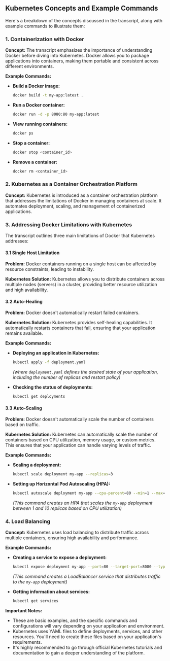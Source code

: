
## Kubernetes Concepts and Example Commands

Here's a breakdown of the concepts discussed in the transcript, along with example commands to illustrate them:

### 1. Containerization with Docker

**Concept:** The transcript emphasizes the importance of understanding Docker before diving into Kubernetes. Docker allows you to package applications into containers, making them portable and consistent across different environments.

**Example Commands:**

*   **Build a Docker image:**
    ```bash
    docker build -t my-app:latest .
    ```
*   **Run a Docker container:**
    ```bash
    docker run -d -p 8080:80 my-app:latest
    ```
*   **View running containers:**
    ```bash
    docker ps
    ```
*   **Stop a container:**
    ```bash
    docker stop <container_id>
    ```
*   **Remove a container:**
    ```bash
    docker rm <container_id>
    ```

### 2. Kubernetes as a Container Orchestration Platform

**Concept:** Kubernetes is introduced as a container orchestration platform that addresses the limitations of Docker in managing containers at scale. It automates deployment, scaling, and management of containerized applications.

### 3. Addressing Docker Limitations with Kubernetes

The transcript outlines three main limitations of Docker that Kubernetes addresses:

#### 3.1 Single Host Limitation

**Problem:** Docker containers running on a single host can be affected by resource constraints, leading to instability.

**Kubernetes Solution:** Kubernetes allows you to distribute containers across multiple nodes (servers) in a cluster, providing better resource utilization and high availability.

#### 3.2 Auto-Healing

**Problem:** Docker doesn't automatically restart failed containers.

**Kubernetes Solution:** Kubernetes provides self-healing capabilities. It automatically restarts containers that fail, ensuring that your application remains available.

**Example Commands:**

*   **Deploying an application in Kubernetes:**
    ```bash
    kubectl apply -f deployment.yaml
    ```
    *(where `deployment.yaml` defines the desired state of your application, including the number of replicas and restart policy)*

*   **Checking the status of deployments:**
    ```bash
    kubectl get deployments
    ```

#### 3.3 Auto-Scaling

**Problem:** Docker doesn't automatically scale the number of containers based on traffic.

**Kubernetes Solution:** Kubernetes can automatically scale the number of containers based on CPU utilization, memory usage, or custom metrics. This ensures that your application can handle varying levels of traffic.

**Example Commands:**

*   **Scaling a deployment:**
    ```bash
    kubectl scale deployment my-app --replicas=3
    ```

*   **Setting up Horizontal Pod Autoscaling (HPA):**
    ```bash
    kubectl autoscale deployment my-app --cpu-percent=80 --min=1 --max=10
    ```
    *(This command creates an HPA that scales the `my-app` deployment between 1 and 10 replicas based on CPU utilization)*

### 4. Load Balancing

**Concept:** Kubernetes uses load balancing to distribute traffic across multiple containers, ensuring high availability and performance.

**Example Commands:**

*   **Creating a service to expose a deployment:**
    ```bash
    kubectl expose deployment my-app --port=80 --target-port=8080 --type=LoadBalancer
    ```
    *(This command creates a LoadBalancer service that distributes traffic to the `my-app` deployment)*

*   **Getting information about services:**
    ```bash
    kubectl get services
    ```

**Important Notes:**

*   These are basic examples, and the specific commands and configurations will vary depending on your application and environment.
*   Kubernetes uses YAML files to define deployments, services, and other resources. You'll need to create these files based on your application's requirements.
*   It's highly recommended to go through official Kubernetes tutorials and documentation to gain a deeper understanding of the platform.


